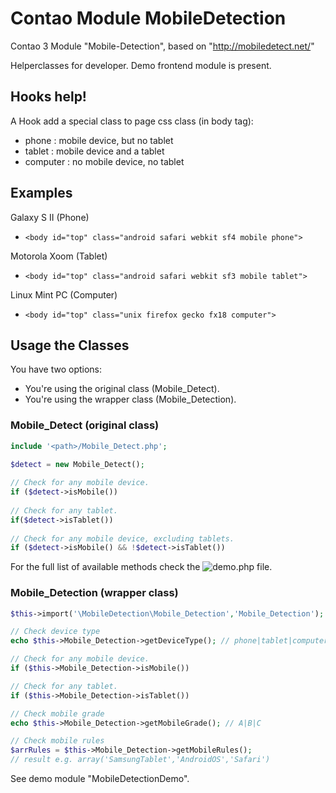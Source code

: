 # Contao Module MobileDetection
Contao 3 Module "Mobile-Detection", based on "http://mobiledetect.net/"

Helperclasses for developer. Demo frontend module is present.

## Hooks help!
A Hook add a special class to page css class (in body tag):
* phone : mobile device, but no tablet
* tablet : mobile device and a tablet
* computer : no mobile device, no tablet

## Examples
Galaxy S II (Phone)
* ```<body id="top" class="android safari webkit sf4 mobile phone">```

Motorola Xoom (Tablet)
* ```<body id="top" class="android safari webkit sf3 mobile tablet">```

Linux Mint PC (Computer)
* ```<body id="top" class="unix firefox gecko fx18 computer">```


## Usage the Classes
You have two options:
* You're using the original class (Mobile_Detect).
* You're using the wrapper class (Mobile_Detection).

### Mobile_Detect (original class)
```php
include '<path>/Mobile_Detect.php';

$detect = new Mobile_Detect();
 
// Check for any mobile device.
if ($detect->isMobile())
 
// Check for any tablet.
if($detect->isTablet())
 
// Check for any mobile device, excluding tablets.
if ($detect->isMobile() && !$detect->isTablet())
```
For the full list of available methods check the ![demo.php](https://github.com/serbanghita/Mobile-Detect) file.

### Mobile_Detection (wrapper class)
```php
$this->import('\MobileDetection\Mobile_Detection','Mobile_Detection');

// Check device type
echo $this->Mobile_Detection->getDeviceType(); // phone|tablet|computer

// Check for any mobile device.
if ($this->Mobile_Detection->isMobile())

// Check for any tablet.
if ($this->Mobile_Detection->isTablet())

// Check mobile grade
echo $this->Mobile_Detection->getMobileGrade(); // A|B|C

// Check mobile rules
$arrRules = $this->Mobile_Detection->getMobileRules(); 
// result e.g. array('SamsungTablet','AndroidOS','Safari')
```
See demo module "MobileDetectionDemo".

